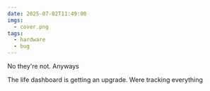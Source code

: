 ```yaml
---
date: 2025-07-02T11:49:00
imgs:
  - cover.png
tags:
  - hardware
  - bug
---
```

No they're not. Anyways 

The life dashboard is getting an upgrade. Were tracking everything 